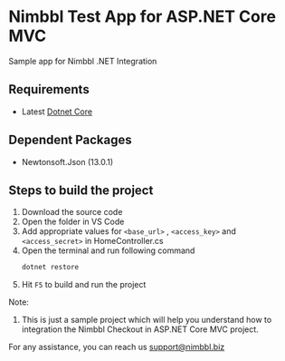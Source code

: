 # Nimbbl Test App for ASP.NET Core MVC

Sample app for Nimbbl .NET Integration

## Requirements
- Latest [Dotnet Core](https://dotnet.microsoft.com/download) 

## Dependent Packages
- Newtonsoft.Json (13.0.1)

## Steps to build the project
1. Download the source code
2. Open the folder in VS Code
3. Add appropriate values for `<base_url>` ,  `<access_key>` and `<access_secret>` in HomeController.cs
4. Open the terminal and run following command
    ```powershell
    dotnet restore
    ```
5. Hit `F5` to build and run the project 

Note:
1. This is just a sample project which will help you understand how to integration the Nimbbl Checkout in ASP.NET Core MVC project. 

For any assistance, you can reach us support@nimbbl.biz